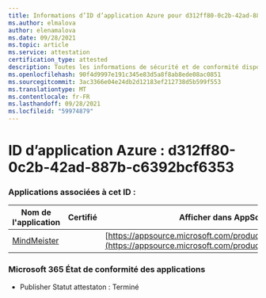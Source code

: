 ```yaml
---
title: Informations d’ID d’application Azure pour d312ff80-0c2b-42ad-887b-c6392bcf6353
ms.author: elmalova
author: elenamalova
ms.date: 09/28/2021
ms.topic: article
ms.service: attestation
certification_type: attested
description: Toutes les informations de sécurité et de conformité disponibles pour d312ff80-0c2b-42ad-887b-c6392bcf6353.
ms.openlocfilehash: 90f4d9997e191c345e83d5a8f8ab8ede08ac0851
ms.sourcegitcommit: 3ac3366e04e24db2d12183ef212738d5b599f553
ms.translationtype: MT
ms.contentlocale: fr-FR
ms.lasthandoff: 09/28/2021
ms.locfileid: "59974879"
---
```

# <a name="azure-app-id-d312ff80-0c2b-42ad-887b-c6392bcf6353"></a>ID d’application Azure : d312ff80-0c2b-42ad-887b-c6392bcf6353


### <a name="apps-associated-with-this-id"></a>Applications associées à cet ID :
| **Nom de l'application** | **Certifié** | **Afficher dans AppSource** |
|--------------|---------------|-----------------------|
| [MindMeister](https://docs.microsoft.com/microsoft-365-app-certification/forward/WA104381116) |  | [https://appsource.microsoft.com/product/office/WA104381116](https://appsource.microsoft.com/product/office/WA104381116) |

### <a name="microsoft-365-app-compliance-status"></a>Microsoft 365 État de conformité des applications
- Publisher Statut attestaton : Terminé
